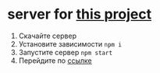 # server for [this project](https://github.com/iamgromov/hw-http-frontend)

1. Скачайте сервер
2. Установите зависимости `npm i`
3. Запустите сервер `npm start`
4. Перейдите по [ссылке](https://iamgromov.github.io/hw-http-frontend/)
